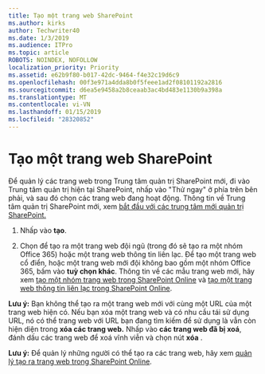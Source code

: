 ```yaml
---
title: Tạo một trang web SharePoint
ms.author: kirks
author: Techwriter40
ms.date: 1/3/2019
ms.audience: ITPro
ms.topic: article
ROBOTS: NOINDEX, NOFOLLOW
localization_priority: Priority
ms.assetid: e62b9f80-b017-42dc-9464-f4e32c19d6c9
ms.openlocfilehash: 00f3e971a4dda8b0f5feee1ad2f08101192a2816
ms.sourcegitcommit: d6ea5e9458a2b8ceaab3ac4bd483e1130b9a398a
ms.translationtype: MT
ms.contentlocale: vi-VN
ms.lasthandoff: 01/15/2019
ms.locfileid: "28320852"
---
```

# <a name="create-a-sharepoint-site"></a>Tạo một trang web SharePoint

Để quản lý các trang web trong Trung tâm quản trị SharePoint mới, đi vào Trung tâm quản trị hiện tại SharePoint, nhấp vào "Thử ngay" ở phía trên bên phải, và sau đó chọn các trang web đang hoạt động. Thông tin về Trung tâm quản trị SharePoint mới, xem [bắt đầu với các trung tâm mới quản trị SharePoint.](https://docs.microsoft.com/en-us/sharepoint/get-started-new-admin-center)
  
1. Nhấp vào **tạo**. 
    
2. Chọn để tạo ra một trang web đội ngũ (trong đó sẽ tạo ra một nhóm Office 365) hoặc một trang web thông tin liên lạc. Để tạo một trang web cổ điển, hoặc một trang web mới đội không bao gồm một nhóm Office 365, bấm vào **tuỳ chọn khác**. Thông tin về các mẫu trang web mới, hãy xem [tạo một nhóm trang web trong SharePoint Online](https://support.office.com/en-us/article/create-a-team-site-in-sharepoint-ef10c1e7-15f3-42a3-98aa-b5972711777d?ui=en-US&amp;rs=en-US&amp;ad=US) và [tạo một trang web thông tin liên lạc trong SharePoint Online](https://support.office.com/article/7fb44b20-a72f-4d2c-9173-fc8f59ba50eb).
  
 **Lưu ý:** Bạn không thể tạo ra một trang web mới với cùng một URL của một trang web hiện có. Nếu bạn xóa một trang web và có nhu cầu tái sử dụng URL, nó có thể trang web với URL bạn đang tìm kiếm để sử dụng là vẫn còn hiện diện trong **xóa các trang web.** Nhấp vào **các trang web đã bị xoá**, đánh dấu các trang web để xoá vĩnh viễn và chọn nút **xóa** . 
  
 **Lưu ý:** Để quản lý những người có thể tạo ra các trang web, hãy xem [quản lý tạo ra trang web trong SharePoint Online](https://docs.microsoft.com/en-us/sharepoint/manage-site-creation).
    

